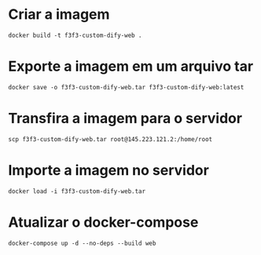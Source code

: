 # Criar a imagem
```
docker build -t f3f3-custom-dify-web .
```
# Exporte a imagem em um arquivo tar
```
docker save -o f3f3-custom-dify-web.tar f3f3-custom-dify-web:latest
```
# Transfira a imagem para o servidor
```
scp f3f3-custom-dify-web.tar root@145.223.121.2:/home/root
```
#  Importe a imagem no servidor
```
docker load -i f3f3-custom-dify-web.tar
```
# Atualizar o docker-compose 
```
docker-compose up -d --no-deps --build web
```
